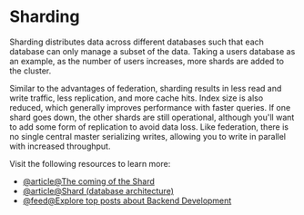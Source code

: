 # Sharding

Sharding distributes data across different databases such that each database can only manage a subset of the data. Taking a users database as an example, as the number of users increases, more shards are added to the cluster.

Similar to the advantages of federation, sharding results in less read and write traffic, less replication, and more cache hits. Index size is also reduced, which generally improves performance with faster queries. If one shard goes down, the other shards are still operational, although you'll want to add some form of replication to avoid data loss. Like federation, there is no single central master serializing writes, allowing you to write in parallel with increased throughput.

Visit the following resources to learn more:

- [@article@The coming of the Shard](http://highscalability.com/blog/2009/8/6/an-unorthodox-approach-to-database-design-the-coming-of-the.html)
- [@article@Shard (database architecture)](https://en.wikipedia.org/wiki/Shard_(database_architecture))
- [@feed@Explore top posts about Backend Development](https://app.daily.dev/tags/backend?ref=roadmapsh)